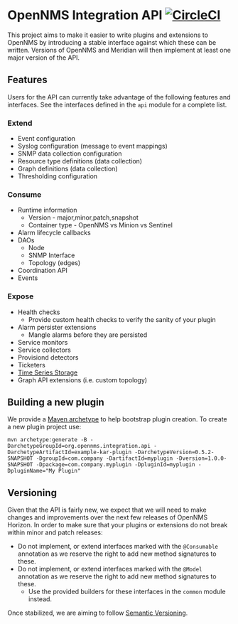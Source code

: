 # OpenNMS Integration API [![CircleCI](https://circleci.com/gh/OpenNMS/opennms-integration-api.svg?style=svg)](https://circleci.com/gh/OpenNMS/opennms-integration-api)

This project aims to make it easier to write plugins and extensions to OpenNMS by introducing a stable interface against which these can be written.
Versions of OpenNMS and Meridian will then implement at least one major version of the API.

## Features

Users for the API can currently take advantage of the following features and interfaces.
See the interfaces defined in the `api` module for a complete list.

### Extend

 * Event configuration
 * Syslog configuration (message to event mappings)
 * SNMP data collection configuration
 * Resource type definitions (data collection)
 * Graph definitions (data collection)
 * Thresholding configuration

### Consume

 * Runtime information
   * Version - major,minor,patch,snapshot
   * Container type - OpenNMS vs Minion vs Sentinel
 * Alarm lifecycle callbacks
 * DAOs
   * Node
   * SNMP Interface
   * Topology (edges)
 * Coordination API
 * Events

### Expose

 * Health checks
   * Provide custom health checks to verify the sanity of your plugin
 * Alarm persister extensions
   * Mangle alarms before they are persisted
 * Service monitors
 * Service collectors
 * Provisiond detectors
 * Ticketers
 * [Time Series Storage](src/main/java/org/opennms/integration/api/v1/timeseries/README.md)
 * Graph API extensions (i.e. custom topology)

## Building a new plugin

We provide a [Maven archetype](archetypes/example-kar-plugin/src/main/resources/archetype-resources/README.md) to help bootstrap plugin creation.
To create a new plugin project use:
```
mvn archetype:generate -B -DarchetypeGroupId=org.opennms.integration.api -DarchetypeArtifactId=example-kar-plugin -DarchetypeVersion=0.5.2-SNAPSHOT -DgroupId=com.company -DartifactId=myplugin -Dversion=1.0.0-SNAPSHOT -Dpackage=com.company.myplugin -DpluginId=myplugin -DpluginName="My Plugin"
```

## Versioning

Given that the API is fairly new, we expect that we will need to make changes and improvements over the next few releases of OpenNMS Horizon.
In order to make sure that your plugins or extensions do not break within minor and patch releases:

 * Do not implement, or extend interfaces marked with the `@Consumable` annotation as we reserve the right to add new method signatures to these.
 * Do not implement, or extend interfaces marked with the `@Model` annotation as we reserve the right to add new method signatures to these.
   * Use the provided builders for these interfaces in the `common` module instead.

Once stabilized, we are aiming to follow [Semantic Versioning](https://semver.org/).

